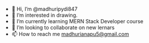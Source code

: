 - 👋 Hi, I’m @madhuripydi847
- 👀 I’m interested in drawing.
- 🌱 I’m currently learning MERN Stack Developer course 
- 💞️ I’m looking to collaborate on new lernars
- 📫 How to reach me madhurianapu5@gmail.com

<!---
madhuripydi847/madhuripydi847 is a ✨ special ✨ repository because its `README.md` (this file) appears on your GitHub profile.
You can click the Preview link to take a look at your changes.
--->
